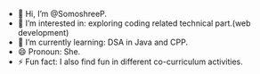 - 👋 Hi, I’m @SomoshreeP.
- 👀 I’m interested in: exploring coding related technical part.(web development)
- 🌱 I’m currently learning: DSA in Java and CPP.
- 😄 Pronoun: She.
- ⚡ Fun fact: I also find fun in different co-curriculum activities.

<!---
SomoshreeP/SomoshreeP is a ✨ special ✨ repository because its `README.md` (this file) appears on your GitHub profile.
You can click the Preview link to take a look at your changes.
--->
